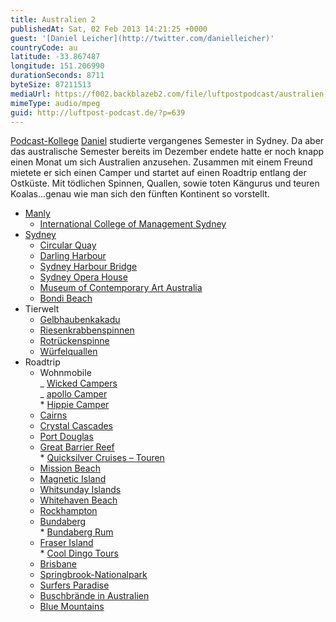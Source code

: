 ```yaml
---
title: Australien 2
publishedAt: Sat, 02 Feb 2013 14:21:25 +0000
guest: '[Daniel Leicher](http://twitter.com/danielleicher)'
countryCode: au
latitude: -33.867487
longitude: 151.206990
durationSeconds: 8711
byteSize: 87211513
mediaUrl: https://f002.backblazeb2.com/file/luftpostpodcast/australien-2.mp3
mimeType: audio/mpeg
guid: http://luftpost-podcast.de/?p=639
---
```


[Podcast-Kollege](http://high5podcast.de) [Daniel](http://twitter.com/danielleicher) studierte vergangenes Semester in Sydney. Da aber das australische Semester bereits im Dezember endete hatte er noch knapp einen Monat um sich Australien anzusehen. Zusammen mit einem Freund mietete er sich einen Camper und startet auf einen Roadtrip entlang der Ostküste. Mit tödlichen Spinnen, Quallen, sowie toten Kängurus und teuren Koalas...genau wie man sich den fünften Kontinent so vorstellt.

- [Manly](http://de.wikipedia.org/wiki/Manly)
  - [International College of Management Sydney](http://www.icms.edu.au/)
- [Sydney](http://de.wikipedia.org/wiki/Sydney)
  - [Circular Quay](http://de.wikipedia.org/wiki/Circular%5FQuay)
  - [Darling Harbour](http://de.wikipedia.org/wiki/Darling%5FHarbour)
  - [Sydney Harbour Bridge](http://de.wikipedia.org/wiki/Sydney%5FHarbour%5FBridge)
  - [Sydney Opera House](http://de.wikipedia.org/wiki/Sydney%5FOpera%5FHouse)
  - [Museum of Contemporary Art Australia](http://www.mca.com.au/)
  - [Bondi Beach](http://de.wikipedia.org/wiki/Bondi%5FBeach)
- Tierwelt
  - [Gelbhaubenkakadu](http://de.wikipedia.org/wiki/Gelbhaubenkakadu)
  - [Riesenkrabbenspinnen](http://de.wikipedia.org/wiki/Riesenkrabbenspinnen)
  - [Rotrückenspinne](http://de.wikipedia.org/wiki/Rotr%C3%BCckenspinne)
  - [Würfelquallen](http://de.wikipedia.org/wiki/W%C3%BCrfelquallen)
- Roadtrip
  - Wohnmobile  
     _ [Wicked Campers](http://www.wickedcampers.com.au/)  
     _ [apollo Camper](http://www.apollocamper.de/campervan-hire-vehicles.aspx)  
     \* [Hippie Camper](http://www.hippiecamper.com/)
  - [Cairns](http://de.wikipedia.org/wiki/Cairns)
  - [Crystal Cascades](http://www.cairnsattractions.com.au/a%5Fcrystal-cascades.php)
  - [Port Douglas](http://de.wikipedia.org/wiki/Port%5FDouglas%5F%28Queensland%29)
  - [Great Barrier Reef](http://de.wikipedia.org/wiki/Great%5FBarrier%5FReef)  
     \* [Quicksilver Cruises – Touren](http://www.quicksilver-cruises.com/)
  - [Mission Beach](http://de.wikipedia.org/wiki/Mission%5FBeach%5F%28Queensland%29)
  - [Magnetic Island](http://de.wikipedia.org/wiki/Magnetic%5FIsland)
  - [Whitsunday Islands](http://de.wikipedia.org/wiki/Whitsunday%5FIslands)
  - [Whitehaven Beach](http://de.wikipedia.org/wiki/Whitehaven%5FBeach)
  - [Rockhampton](http://de.wikipedia.org/wiki/Rockhampton)
  - [Bundaberg](http://de.wikipedia.org/wiki/Bundaberg)  
     \* [Bundaberg Rum](http://en.wikipedia.org/wiki/Bundaberg%5FRum)
  - [Fraser Island](http://de.wikipedia.org/wiki/Fraser%5FIsland)  
     \* [Cool Dingo Tours](http://www.cooldingotour.com/)
  - [Brisbane](http://de.wikipedia.org/wiki/Brisbane)
  - [Springbrook-Nationalpark](http://de.wikipedia.org/wiki/Springbrook-Nationalpark)
  - [Surfers Paradise](http://de.wikipedia.org/wiki/Surfers%5FParadise)
  - [Buschbrände in Australien](http://www.spiegel.de/panorama/buschbraende-in-australien-leiche-in-ausgebranntem-auto-gefunden-a-878341.html)
  - [Blue Mountains](http://de.wikipedia.org/wiki/Blue%5FMountains%5F%28Australien%29)
